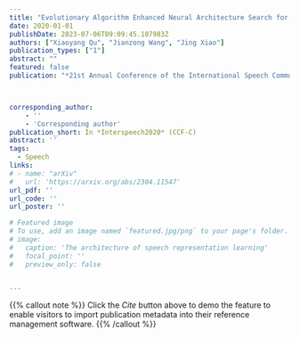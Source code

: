 ```yaml
---
title: "Evolutionary Algorithm Enhanced Neural Architecture Search for Text-Independent Speaker Verification"
date: 2020-01-01
publishDate: 2023-07-06T09:09:45.107983Z
authors: ["Xiaoyang Qu", "Jianzong Wang", "Jing Xiao"]
publication_types: ["1"]
abstract: ""
featured: false
publication: "*21st Annual Conference of the International Speech Communication Association*"



corresponding_author:
    - ''
    - 'Corresponding author'
publication_short: In *Interspeech2020* (CCF-C)
abstract: ''
tags:
  - Speech
links:
# - name: "arXiv"
#   url: 'https://arxiv.org/abs/2304.11547'
url_pdf: ''
url_code: ''
url_poster: ''

# Featured image
# To use, add an image named `featured.jpg/png` to your page's folder.
# image:
#   caption: 'The architecture of speech representation learning'
#   focal_point: ''
#   preview_only: false


---
```


{{% callout note %}}
Click the _Cite_ button above to demo the feature to enable visitors to import publication metadata into their reference management software.
{{% /callout %}}




